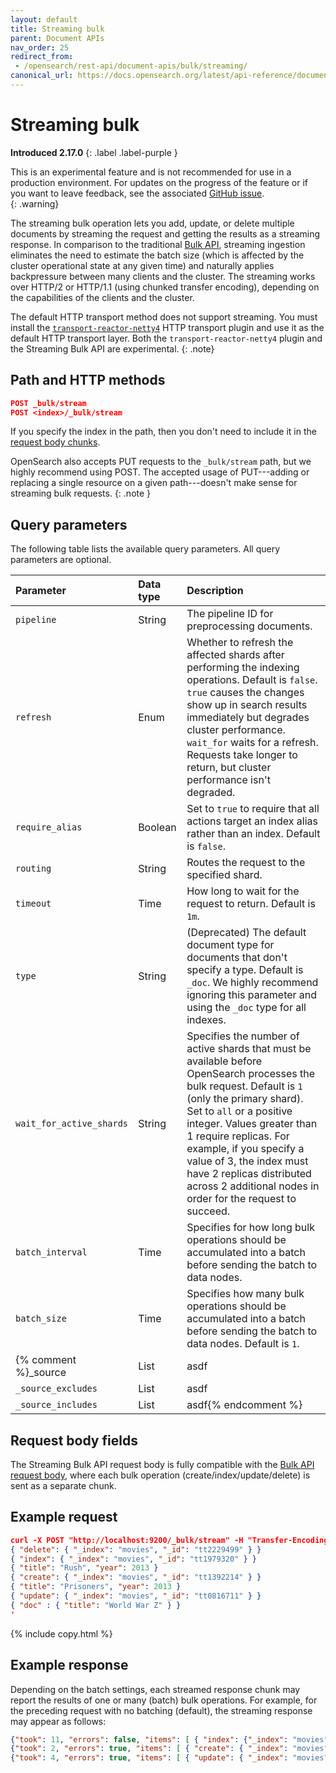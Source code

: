 ```yaml
---
layout: default
title: Streaming bulk
parent: Document APIs
nav_order: 25
redirect_from:
 - /opensearch/rest-api/document-apis/bulk/streaming/
canonical_url: https://docs.opensearch.org/latest/api-reference/document-apis/bulk-streaming/
---
```


# Streaming bulk
**Introduced 2.17.0**
{: .label .label-purple }

This is an experimental feature and is not recommended for use in a production environment. For updates on the progress of the feature or if you want to leave feedback, see the associated [GitHub issue](https://github.com/opensearch-project/OpenSearch/issues/9065).    
{: .warning}

The streaming bulk operation lets you add, update, or delete multiple documents by streaming the request and getting the results as a streaming response. In comparison to the traditional [Bulk API]({{site.url}}{{site.baseurl}}/api-reference/document-apis/bulk/), streaming ingestion eliminates the need to estimate the batch size (which is affected by the cluster operational state at any given time) and naturally applies backpressure between many clients and the cluster. The streaming works over HTTP/2 or HTTP/1.1 (using chunked transfer encoding), depending on the capabilities of the clients and the cluster.

The default HTTP transport method does not support streaming. You must install the [`transport-reactor-netty4`]({{site.url}}{{site.baseurl}}/install-and-configure/configuring-opensearch/network-settings/#selecting-the-transport) HTTP transport plugin and use it as the default HTTP transport layer. Both the `transport-reactor-netty4` plugin and the Streaming Bulk API are experimental.
{: .note}

## Path and HTTP methods

```json
POST _bulk/stream
POST <index>/_bulk/stream
```

If you specify the index in the path, then you don't need to include it in the [request body chunks]({{site.url}}{{site.baseurl}}/api-reference/document-apis/bulk/#request-body).

OpenSearch also accepts PUT requests to the `_bulk/stream` path, but we highly recommend using POST. The accepted usage of PUT---adding or replacing a single resource on a given path---doesn't make sense for streaming bulk requests.
{: .note }


## Query parameters

The following table lists the available query parameters. All query parameters are optional.

Parameter | Data type | Description
:--- | :--- | :---
`pipeline` | String | The pipeline ID for preprocessing documents.
`refresh` | Enum | Whether to refresh the affected shards after performing the indexing operations. Default is `false`. `true` causes the changes show up in search results immediately but degrades cluster performance. `wait_for` waits for a refresh. Requests take longer to return, but cluster performance isn't degraded.
`require_alias` | Boolean | Set to `true` to require that all actions target an index alias rather than an index. Default is `false`.
`routing` | String | Routes the request to the specified shard.
`timeout` | Time | How long to wait for the request to return. Default is `1m`.
`type` | String | (Deprecated) The default document type for documents that don't specify a type. Default is `_doc`. We highly recommend ignoring this parameter and using the `_doc` type for all indexes.
`wait_for_active_shards` | String | Specifies the number of active shards that must be available before OpenSearch processes the bulk request. Default is `1` (only the primary shard). Set to `all` or a positive integer. Values greater than 1 require replicas. For example, if you specify a value of 3, the index must have 2 replicas distributed across 2 additional nodes in order for the request to succeed.
`batch_interval` | Time | Specifies for how long bulk operations should be accumulated into a batch before sending the batch to data nodes.
`batch_size` | Time | Specifies how many bulk operations should be accumulated into a batch before sending the batch to data nodes. Default is `1`.
{% comment %}_source | List | asdf
`_source_excludes` | List | asdf
`_source_includes` | List | asdf{% endcomment %}

## Request body fields

The Streaming Bulk API request body is fully compatible with the [Bulk API request body]({{site.url}}{{site.baseurl}}/api-reference/document-apis/bulk/#request-body), where each bulk operation (create/index/update/delete) is sent as a separate chunk.  

## Example request

```json
curl -X POST "http://localhost:9200/_bulk/stream" -H "Transfer-Encoding: chunked" -H "Content-Type: application/json" -d'
{ "delete": { "_index": "movies", "_id": "tt2229499" } }
{ "index": { "_index": "movies", "_id": "tt1979320" } }
{ "title": "Rush", "year": 2013 }
{ "create": { "_index": "movies", "_id": "tt1392214" } }
{ "title": "Prisoners", "year": 2013 }
{ "update": { "_index": "movies", "_id": "tt0816711" } }
{ "doc" : { "title": "World War Z" } }
'
```
{% include copy.html %}

## Example response

Depending on the batch settings, each streamed response chunk may report the results of one or many (batch) bulk operations. For example, for the preceding request with no batching (default), the streaming response may appear as follows:

```json
{"took": 11, "errors": false, "items": [ { "index": {"_index": "movies", "_id": "tt1979320", "_version": 1, "result": "created", "_shards": { "total": 2 "successful": 1, "failed": 0 }, "_seq_no": 1, "_primary_term": 1, "status": 201 } } ] }
{"took": 2, "errors": true, "items": [ { "create": { "_index": "movies", "_id": "tt1392214", "status": 409, "error": { "type": "version_conflict_engine_exception", "reason": "[tt1392214]: version conflict, document already exists (current version [1])", "index": "movies", "shard": "0", "index_uuid": "yhizhusbSWmP0G7OJnmcLg" } } } ] }
{"took": 4, "errors": true, "items": [ { "update": { "_index": "movies", "_id": "tt0816711", "status": 404, "error": { "type": "document_missing_exception", "reason": "[_doc][tt0816711]: document missing", "index": "movies", "shard": "0", "index_uuid": "yhizhusbSWmP0G7OJnmcLg" } } } ] }
```

